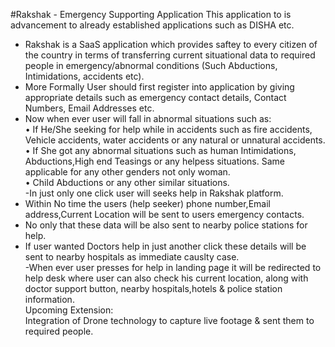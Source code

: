 #Rakshak - Emergency Supporting Application
This application to is advancement to already established applications such as DISHA etc.  
- Rakshak is a SaaS application which provides saftey to every citizen of the country in terms of transferring current situational data to required people in emergency/abnormal conditions (Such Abductions, Intimidations, accidents etc).  
- More Formally User should first register into application by giving appropriate details such as emergency contact details, Contact Numbers, Email Addresses etc.  
- Now when ever user will fall in abnormal situations such as:  
 • If He/She seeking for help while in accidents such as fire accidents, Vehicle accidents, water accidents or any natural or unnatural accidents.  
 • If She got any abnormal situations such as human Intimidations, Abductions,High end Teasings or any helpess situations. Same applicable for any other genders not only woman.  
 • Child Abductions or any other similar situations.  
-In just only one click user will seeks help in Rakshak platform.  
- Within No time the users (help seeker) phone number,Email address,Current Location will be sent to users emergency contacts.  
- No only that these data will be also sent to nearby police stations for help. 
- If user wanted Doctors help in just another click these details will be sent to nearby hospitals as immediate causlty case.  
-When ever user presses for help in landing page it will be redirected to help desk where user can also check his current location, along with doctor support button, nearby hospitals,hotels & police station information.  
Upcoming Extension:  
Integration of Drone technology to capture live footage & sent them to required people.  
